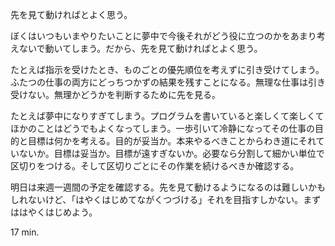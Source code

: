 先を見て動ければとよく思う。

ぼくはいつもいまやりたいことに夢中で今後それがどう役に立つのかをあまり考えないで動いてしまう。だから、先を見て動ければとよく思う。

たとえば指示を受けたとき、ものごとの優先順位を考えずに引き受けてしまう。ふたつの仕事の両方にどっちつかずの結果を残すことになる。無理な仕事は引き受けない。無理かどうかを判断するために先を見る。

たとえば夢中になりすぎてしまう。プログラムを書いていると楽しくて楽しくてほかのことはどうでもよくなってしまう。一歩引いて冷静になってその仕事の目的と目標は何かを考える。目的が妥当か。本来やるべきことからわき道にそれていないか。目標は妥当か。目標が遠すぎないか。必要なら分割して細かい単位で区切りをつける。そして区切りごとにその作業を続けるべきか確認する。

明日は来週一週間の予定を確認する。先を見て動けるようになるのは難しいかもしれないけど、「はやくはじめてながくつづける」それを目指すしかない。まずははやくはじめよう。

17 min.

